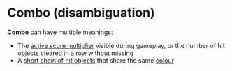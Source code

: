 # Combo (disambiguation)

**Combo** can have multiple meanings:

- The [active score multiplier](/wiki/Glossary/Combo_(score_multiplier)) visible during gameplay, or the number of hit objects cleared in a row without missing
- A [short chain of hit objects](/wiki/Beatmapping/Combo) that share the same [colour](/wiki/Glossary/Combo_colour)
